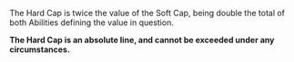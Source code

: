 The Hard Cap is twice the value of the Soft Cap, being double the total of both Abilities defining the value in question. 

**The Hard Cap is an absolute line, and cannot be exceeded under any circumstances.**

